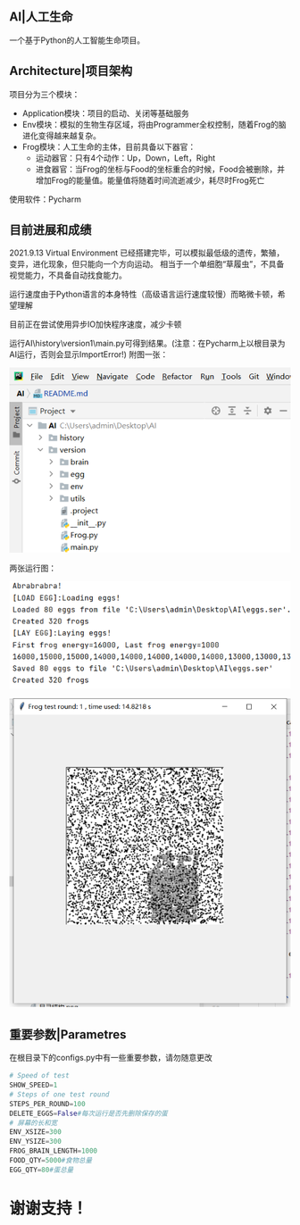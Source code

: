 ## AI|人工生命
一个基于Python的人工智能生命项目。

## Architecture|项目架构
项目分为三个模块：
* Application模块：项目的启动、关闭等基础服务
* Env模块：模拟的生物生存区域，将由Programmer全权控制，随着Frog的脑进化变得越来越复杂。
* Frog模块：人工生命的主体，目前具备以下器官：
    * 运动器官：只有4个动作：Up，Down，Left，Right
    * 进食器官：当Frog的坐标与Food的坐标重合的时候，Food会被删除，并增加Frog的能量值。能量值将随着时间流逝减少，耗尽时Frog死亡

使用软件：Pycharm     

## 目前进展和成绩
2021.9.13 Virtual Environment 已经搭建完毕，可以模拟最低级的遗传，繁殖，变异，进化现象，但只能向一个方向运动。
相当于一个单细胞“草履虫”，不具备视觉能力，不具备自动找食能力。

运行速度由于Python语言的本身特性（高级语言运行速度较慢）而略微卡顿，希望理解

目前正在尝试使用异步IO加快程序速度，减少卡顿

运行AI\history\version1\main.py可得到结果。(注意：在Pycharm上以根目录为AI运行，否则会显示ImportError!)
附图一张：
<p><img src="目录结构.png"></p>
两张运行图：
<p><img src="run(pycharm).png"></p>
<p><img src="run实际效果.png"></p>

## 重要参数|Parametres
在根目录下的configs.py中有一些重要参数，请勿随意更改
```python
# Speed of test
SHOW_SPEED=1
# Steps of one test round
STEPS_PER_ROUND=100
DELETE_EGGS=False#每次运行是否先删除保存的蛋
# 屏幕的长和宽
ENV_XSIZE=300
ENV_YSIZE=300
FROG_BRAIN_LENGTH=1000
FOOD_QTY=5000#食物总量
EGG_QTY=80#蛋总量
```

# 谢谢支持！